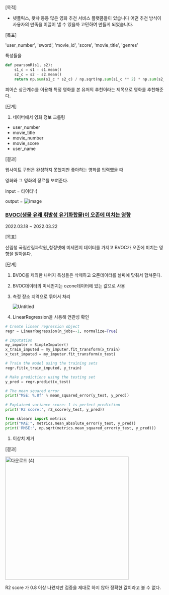 [목적]

- 넷플릭스, 왓챠 등등 많은 영화 추천 서비스 플랫폼들이 있습니다
어떤 추천 방식이 사용자의 만족을 이끌어 낼 수 있을까 고민하여 만들게 되었습니다.

[목표] 

'user_number', 'sword', 'movie_id', 'score', 'movie_title', 'genres’

특성들을

```python
def pearsonR(s1, s2):
    s1_c = s1 - s1.mean()
    s2_c = s2 - s2.mean()
    return np.sum(s1_c * s2_c) / np.sqrt(np.sum(s1_c ** 2) * np.sum(s2_c ** 2))
```

피어슨 상관계수를 이용해 
특정 영화를 본 유저의 추천이라는 제목으로 영화를 추천해준다.

[단계]

1. 네이버에서 영화 정보 크롤링
- user_number
- movie_title
- movie_number
- movie_score
- user_name

[결과]

웹사이트 구현은 완성하지 못했지만 좋아하는 영화를 입력했을 때

영화와 그 영화의 장르를 보여준다.

input = 타이타닉

output = ![image](https://user-images.githubusercontent.com/87513112/201477667-e6181d0a-104c-49cd-8885-46db697c0a33.png)



### [BVOC(생물 유래 휘발성 유기화합물)이 오존에 미치는 영향](https://github.com/bobabap/Effect_of_Bvoc)

2022.03.18 ~ 2022.03.22

[목표]

산림청 국립산림과학원_청정넷에 미세먼지 데이터를 가지고 BVOC가 오존에 미치는 영향을 알아본다.

[단계]

1. BVOC를 제외한 나머지 특성들은 삭제하고 오존데이터를 날짜에 맞춰서 합쳐준다.
2. BVOC데이터의 미세먼지는 ozone데이터에 있는 값으로 사용
3. 측정 장소 지역으로 묶어서 처리
    
    ![Untitled](https://user-images.githubusercontent.com/87513112/201477680-0dfcbe9b-7cbc-4170-9fa1-7500499638e2.png)

 

4. LinearRegression을 사용해 연관성 확인

```python
# Create linear regression object
regr = LinearRegression(n_jobs=-1, normalize=True)

# Imputation
my_imputer = SimpleImputer()
x_train_imputed = my_imputer.fit_transform(x_train)
x_test_imputed = my_imputer.fit_transform(x_test)

# Train the model using the training sets
regr.fit(x_train_imputed, y_train)

# Make predictions using the testing set
y_pred = regr.predict(x_test)

# The mean squared error
print("MSE: %.8f" % mean_squared_error(y_test, y_pred))
      
# Explained variance score: 1 is perfect prediction
print('R2 score:', r2_score(y_test, y_pred))

from sklearn import metrics
print("MAE:", metrics.mean_absolute_error(y_test, y_pred))
print('RMSE:', np.sqrt(metrics.mean_squared_error(y_test, y_pred)))
```

1. 이상치 제거

[결과]

<img width="392" alt="다운로드 (4)" src="https://user-images.githubusercontent.com/87513112/201477685-9823a3b9-bd76-45a9-85ee-0382cdfa44db.png">


R2 score 가 0.8 이상 나왔지만 검증을 제대로 하지 않아 정확한 값이라고 볼 수 없다.
